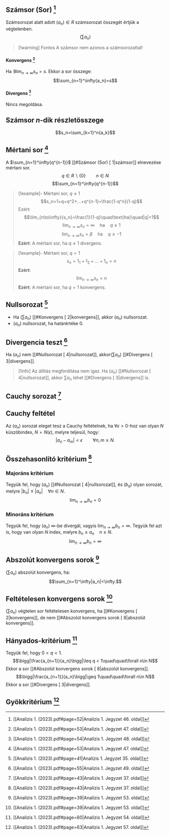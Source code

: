 ## Számsor (Sor) [^1]
Számsorozat alatt adott $(a_n)\in R$ számsorozat összegét értjük a végtelenben.
$$\bigg(\sum{a_n}\bigg)$$
> [!warning] Fontos
> A számsor nem azonos a számsorozattal!
#### Konvergens [^2]
Ha $\exists\lim_{n\to\infty}{s_n}=s$. Ekkor a sor összege:
$$\sum_{n=1}^\infty{a_n}=s$$
#### Divergens [^3]
Nincs megoldása.
## Számsor $n$-dik részletösszege
$$s_n=\sum_{k=1}^n{a_k}$$
## Mértani sor [^2]
A $\sum_{n=1}^\infty{q^{n-1}}$ [[#Számsor (Sor) [ 1|számsor]] elnevezése mértani sor.
$$q\in R\backslash\{0\}\quad\quad n\in N$$
$$\sum_{n=1}^\infty{q^{n-1}}$$
> [!example]- Mértani sor, $q≠1$
> $$s_n=1+q+q^2+…+q^{n-1}=\frac{1-q^n}{1-q}$$
> Ezért:
> $$\lim_{n\to\infty}{s_n}=\frac{1}{1-q}\quad\text{ha}\quad|q|<1$$
> $$\lim_{n\to\infty}{s_n}=\infty\quad\text{ha}\quad q\geq1$$
> $$\lim_{n\to\infty}{s_n}=\beta\quad\text{ha}\quad q\leq-1$$
> **Ezért**:
> A mértani sor, ha $q≠1$ divergens.

> [!example]- Mértani sor, $q=1$
> $$s_n=1_1+1_2+…+1_n=n$$
> **Ezért**:
> $$\lim_{n\to\infty}{s_n}=n$$
> **Ezért**:
> A mértani sor, ha $q=1$ konvergens.
## Nullsorozat [^4]
- Ha $(\sum a_n)$ [[#Konvergens [ 2|konvergens]], akkor $(a_n)$ nullsorozat.
- $(a_n)$ nullsorozat, ha határértéke $0$.
## Divergencia teszt [^5]
Ha $(a_n)$ nem [[#Nullsorozat [ 4|nullsorozat]], akkor$(\sum a_n)$ [[#Divergens [ 3|divergens]].

> [!info]
> Az állítás megfordítása nem igaz.
> Ha $(a_n)$ [[#Nullsorozat [ 4|nullsorozat]], akkor $\sum a_n$ lehet [[#Divergens [ 3|divergens]] is.
## Cauchy sorozat [^6]
## Cauchy feltétel
Az $(a_n)$ sorozat eleget tesz a Cauchy feltételnek, ha $\forall\epsilon>0$-hoz van olyan $N$ küszöbindex, $N=N(\epsilon)$, melyre teljesül, hogy:
$$|a_n-a_m|<\epsilon\quad\quad\forall n,m\geq N.$$
## Összehasonlító kritérium [^7]
### Majoráns kritérium
Tegyük fel, hogy $(a_n)$ [[#Nullsorozat [ 4|nullsorozat]], és $(b_a)$ olyan sorozat, melyre $|b_n|\leq|a_n|\quad\forall n\in N$.
$$\lim_{n\to\infty}{b_n}=0$$
### Minoráns kritérium
Tegyük fel, hogy $(a_n)$ $\infty$-be divergál, vagyis $\lim_{n\to\infty}{b_n}=\infty$. Tegyük fel azt is, hogy van olyan $N$ index, melyre $b_n\geq a_n\quad n\geq N$.
$$\lim_{n\to\infty}{b_n}=\infty$$
## Abszolút konvergens sorok [^8]
$\big(\sum{a_n}\big)$ abszolút konvergens, ha:
$$\sum_{n=1}^\infty|a_n|<\infty.$$
## Feltételesen konvergens sorok [^8]
$\big(\sum{a_n}\big)$ végtelen sor feltételesen konvergens, ha [[#Konvergens [ 2|konvergens]], de nem [[#Abszolút konvergens sorok [ 8|abszolút konvergens]].
## Hányados-kritérium [^9]
Tegyük fel, hogy $0<q<1$.
$$\bigg|\frac{a_{n+1}}{a_n}\bigg|\leq q < 1\quad\quad\forall n\in N$$
Ekkor a sor [[#Abszolút konvergens sorok [ 8|abszolút konvergens]].
$$\bigg|\frac{a_{n+1}}{a_n}\bigg|\geq 1\quad\quad\forall n\in N$$
Ekkor a sor [[#Divergens [ 3|divergens]].
## Gyökkritérium [^10]

[^1]: [[Analízis 1. (2023).pdf#page=52|Analízis 1. Jegyzet 46. oldal]]
[^2]: [[Analízis 1. (2023).pdf#page=53|Analízis 1. Jegyzet 47. oldal]]
[^3]: [[Analízis 1. (2023).pdf#page=54|Analízis 1. Jegyzet 48. oldal]]
[^4]: [[Analízis 1. (2023).pdf#page=41|Analízis 1. Jegyzet 35. oldal]]
[^5]: [[Analízis 1. (2023).pdf#page=55|Analízis 1. Jegyzet 49. oldal]]
[^6]: [[Analízis 1. (2023).pdf#page=43|Analízis 1. Jegyzet 37. oldal]]
[^7]: [[Analízis 1. (2023).pdf#page=43|Analízis 1. Jegyzet 37. oldal]]
[^8]: [[Analízis 1. (2023).pdf#page=39|Analízis 1. Jegyzet 53. oldal]]
[^9]: [[Analízis 1. (2023).pdf#page=60|Analízis 1. Jegyzet 54. oldal]]
[^10]: [[Analízis 1. (2023).pdf#page=63|Analízis 1. Jegyzet 57. oldal]]